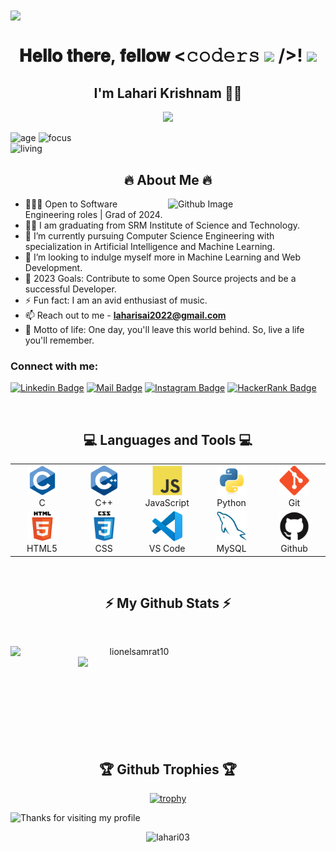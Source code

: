 <img align="center" src="https://github.com/mayankchaudhary26/Cool-Readme-ideas/blob/master/data/lofi.gif" />
<br/>
<!-- [![SVG Banners](https://svg-banners.vercel.app/api?type=glitch&text1=Lahari-Krishnam&width=1000&height=200)](https://github.com/Akshay090/svg-banners)
![](https://raw.githubusercontent.com/lionelsamrat10/lionelsamrat10/main/header_.png) -->
<h1 align="center">𝐇𝐞𝐥𝐥𝐨 𝐭𝐡𝐞𝐫𝐞, 𝐟𝐞𝐥𝐥𝐨𝐰 <𝚌𝚘𝚍𝚎𝚛𝚜 <img src="https://github.com/TheDudeThatCode/TheDudeThatCode/blob/master/Assets/Earth.gif" width="30px"> />! <img src="https://raw.githubusercontent.com/MartinHeinz/MartinHeinz/master/wave.gif" width="30px"></h1>
<h2 align="center">I'm Lahari Krishnam 👩🏻</h2>
<!-- <h3 align="center">CS Undergrad👩🏻‍💻 </h3> -->
<p align="center">
  <a href="https://github.com/DenverCoder1/readme-typing-svg"><img src="https://readme-typing-svg.herokuapp.com?lines=CS+Undergrad;Web+Developer;ML+Enthusiast;Melomaniac&center=true&width=500&height=50"></a>
<br />

![age](https://img.shields.io/badge/age-20-blue)
![focus](https://img.shields.io/badge/focus-SoftwareDevelopment-brightgreen)   
![living](https://img.shields.io/badge/living-India-3c9)
   
<h2 align="center">🔥 About Me 🔥</h2>

<img width="50%" align="right" alt="Github Image" src="https://mir-s3-cdn-cf.behance.net/project_modules/disp/601014116770475.6068beff4640a.gif" />

- 🧑🏻‍💻 Open to Software Engineering roles | Grad of 2024. 
- ✌🏻 I am graduating from SRM Institute of Science and Technology.
- 🌱 I’m currently pursuing Computer Science Engineering with specialization in Artificial Intelligence and Machine Learning.
- 👯 I’m looking to indulge myself more in Machine Learning and Web Development.
- 🥅 2023 Goals: Contribute to some Open Source projects and be a successful Developer.
- ⚡ Fun fact: I am an avid enthusiast of music. 
- 📫 Reach out to me - **laharisai2022@gmail.com**
- 🥅 Motto of life: One day, you'll leave this world behind. So, live a life you'll remember.



### Connect with me:
[![Linkedin Badge](https://img.shields.io/badge/-lahari03-0e76a8?style=flat&labelColor=0e76a8&logo=linkedin&logoColor=white)](https://www.linkedin.com/in/lahari03)
[![Mail Badge](https://img.shields.io/badge/-laharisai2022-c0392b?style=flat&labelColor=c0392b&logo=gmail&logoColor=white)](mailto:laharisai2022@gmail.com)
[![Instagram Badge](https://img.shields.io/badge/lahari_k03-E4405F?style=flat&logo=instagram&logoColor=white)](https://instagram.com/lahari_k03)
[![HackerRank Badge](https://img.shields.io/badge/-lahari_k03-2EC866?style=flat&logo=HackerRank&logoColor=white)](https://www.hackerrank.com/lahari_k03)

<br />

<h2 align="center">💻 Languages and Tools 💻</h2>

  <table align="center">
  <tr>
    <td align="center" width="96">
      <a href="https://en.wikipedia.org/wiki/C_(programming_language)">
        <img src="https://raw.githubusercontent.com/devicons/devicon/master/icons/c/c-original.svg" width="48" height="48" alt="c" />
      </a>
      <br>C
    </td>
    <td align="center" width="96">
      <a href="https://en.wikipedia.org/wiki/C%2B%2B">
        <img src="https://raw.githubusercontent.com/devicons/devicon/master/icons/cplusplus/cplusplus-original.svg" width="48" height="48" alt="C++" />
      </a>
      <br>C++
    </td>
    <td align="center" width="96">
      <a href="https://www.javascript.com/">
        <img src="https://raw.githubusercontent.com/devicons/devicon/master/icons/javascript/javascript-original.svg" width="48" height="48" alt="JavaScript" />
      </a>
      <br>JavaScript
    </td>
    <td align="center" width="96">
      <a href="https://www.python.org/">
        <img src="https://raw.githubusercontent.com/devicons/devicon/master/icons/python/python-original.svg" width="48" height="48" alt="Python" />
      </a>
      <br>Python
    </td>
    <td align="center" width="96">
      <a href="https://git-scm.com/" >
        <img src="https://raw.githubusercontent.com/devicons/devicon/master/icons/git/git-original.svg" width="48" height="48" alt="git" />
      </a>
      <br>Git
    </td>
  </tr>
  <tr>
    <td align="center" width="96"> 
      <a href="https://developer.mozilla.org/en-US/docs/Glossary/HTML5" >
        <img src="https://raw.githubusercontent.com/devicons/devicon/master/icons/html5/html5-original-wordmark.svg" width="48" height="48" alt="html" />
      </a>
      <br>HTML5
    </td>
    <td align="center"  width="96">
      <a href="https://developer.mozilla.org/en-US/docs/Web/CSS">
        <img src="https://raw.githubusercontent.com/devicons/devicon/master/icons/css3/css3-original-wordmark.svg" width="48" height="48" alt="css" />
      </a>
      <br>CSS
    </td>
    <td align="center"  width="96">
      <a href="https://code.visualstudio.com/">
        <img src="https://github.com/devicons/devicon/blob/master/icons/vscode/vscode-original.svg" width="48" height="48" alt="VS Code" />
      </a>
      <br>VS Code
    </td>
    <td align="center"  width="96">
      <a href="https://www.mysql.com/">
        <img src="https://github.com/devicons/devicon/blob/master/icons/mysql/mysql-original.svg" width="48" height="48" alt="MySQL" />
      </a>
      <br>MySQL
    </td>
    <td align="center"  width="96">
      <a href="https://github.com/">
        <img src="https://github.com/devicons/devicon/blob/master/icons/github/github-original.svg" width="48" height="48" alt="Github" />
      </a>
      <br>Github
    </td>
  </tr>
</table> 

<br />

<h2 align="center">⚡ My Github Stats ⚡</h2>
<br>
<p align=center>
  <div align=center>
      <img align="left" width=396 src="https://github-readme-streak-stats.herokuapp.com/?user=Lahari03&theme=react&border=61dafb&hide_border=true" alt="lionelsamrat10" />
      <img align="right" width=396 src="https://github-readme-stats.vercel.app/api?username=Lahari03&show_icons=true&theme=react&border_color=61dafb&hide_border=true" />
  </div>
  <br><br><br><br><br><br><br><br><br>
</p>

<h2 align="center">🏆 Github Trophies 🏆</h2>
<p align="center"> <a href="https://github.com/ryo-ma/github-profile-trophy"><img src="https://github-profile-trophy.vercel.app/?username=Lahari03&theme=monokai" alt="trophy" /></a> </p>

<img height="120" alt="Thanks for visiting my profile" width="100%" src="https://github.com/dibyendu415/dibyendu415/blob/master/marquee.svg" />
<p align="center"> <img src="https://komarev.com/ghpvc/?username=lahari03&label=Profile%20views&color=0e75b6&style=for-the-badge" alt="lahari03" /> </p>

